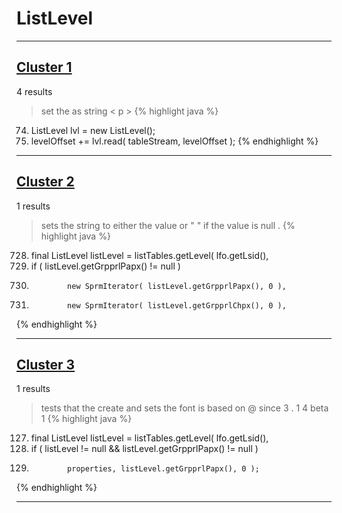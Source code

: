 # ListLevel

***

## [Cluster 1](./1)
4 results
> set the as string < p > 
{% highlight java %}
74. ListLevel lvl = new ListLevel();
75. levelOffset += lvl.read( tableStream, levelOffset );
{% endhighlight %}

***

## [Cluster 2](./2)
1 results
> sets the string to either the value or " " if the value is null . 
{% highlight java %}
728. final ListLevel listLevel = listTables.getLevel( lfo.getLsid(),
732. if ( listLevel.getGrpprlPapx() != null )
736.             new SprmIterator( listLevel.getGrpprlPapx(), 0 ),
744.             new SprmIterator( listLevel.getGrpprlChpx(), 0 ),
{% endhighlight %}

***

## [Cluster 3](./3)
1 results
> tests that the create and sets the font is based on @ since 3 . 1 4 beta 1 
{% highlight java %}
127. final ListLevel listLevel = listTables.getLevel( lfo.getLsid(),
130. if ( listLevel != null && listLevel.getGrpprlPapx() != null )
133.             properties, listLevel.getGrpprlPapx(), 0 );
{% endhighlight %}

***

